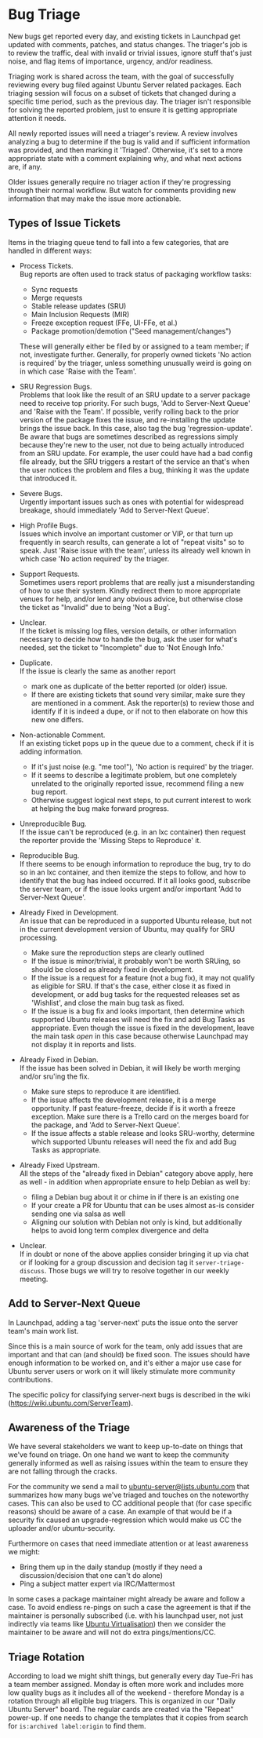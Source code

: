 Bug Triage
==========

New bugs get reported every day, and existing tickets in Launchpad get
updated with comments, patches, and status changes.  The triager's job
is to review the traffic, deal with invalid or trivial issues, ignore
stuff that's just noise, and flag items of importance, urgency, and/or
readiness.

Triaging work is shared across the team, with the goal of successfully
reviewing every bug filed against Ubuntu Server related packages.  Each
triaging session will focus on a subset of tickets that changed during a
specific time period, such as the previous day.  The triager isn't
responsible for solving the reported problem, just to ensure it is
getting appropriate attention it needs.

All newly reported issues will need a triager's review.  A review involves
analyzing a bug to determine if the bug is valid and if sufficient
information was provided, and then marking it 'Triaged'.  Otherwise,
it's set to a more appropriate state with a comment explaining why, and
what next actions are, if any.

Older issues generally require no triager action if they're progressing
through their normal workflow. But watch for comments providing new
information that may make the issue more actionable.


Types of Issue Tickets
----------------------

Items in the triaging queue tend to fall into a few categories, that are
handled in different ways:

* Process Tickets.  
  Bug reports are often used to track status of
  packaging workflow tasks:

  - Sync requests
  - Merge requests
  - Stable release updates (SRU)
  - Main Inclusion Requests (MIR)
  - Freeze exception request (FFe, UI-FFe, et al.)
  - Package promotion/demotion ("Seed management/changes")

  These will generally either be filed by or assigned to a team member;
  if not, investigate further.  Generally, for properly owned tickets
  'No action is required' by the triager, unless something unusually
  weird is going on in which case 'Raise with the Team'.

* SRU Regression Bugs.  
  Problems that look like the result of an SRU
  update to a server package need to receive top priority.  For such
  bugs, 'Add to Server-Next Queue' and 'Raise with the Team'.  If
  possible, verify rolling back to the prior version of the package
  fixes the issue, and re-installing the update brings the issue back.
  In this case, also tag the bug 'regression-update'.  Be aware that
  bugs are sometimes described as regressions simply because they're new
  to the user, not due to being actually introduced from an SRU update.
  For example, the user could have had a bad config file already, but
  the SRU triggers a restart of the service an that's when the user
  notices the problem and files a bug, thinking it was the update that
  introduced it.

* Severe Bugs.  
  Urgently important issues such as ones with potential
  for widespread breakage, should immediately 'Add to Server-Next
  Queue'.

* High Profile Bugs.  
  Issues which involve an important customer or VIP,
  or that turn up frequently in search results, can generate a lot of
  "repeat visits" so to speak.  Just 'Raise issue with the team', unless
  its already well known in which case 'No action required' by the
  triager.

* Support Requests.  
  Sometimes users report problems that are really
  just a misunderstanding of how to use their system.  Kindly redirect
  them to more appropriate venues for help, and/or lend any obvious
  advice, but otherwise close the ticket as "Invalid" due to being 'Not
  a Bug'.

* Unclear.  
  If the ticket is missing log files, version details, or
  other information necessary to decide how to handle the bug, ask the
  user for what's needed, set the ticket to "Incomplete" due to 'Not
  Enough Info.'

* Duplicate.  
  If the issue is clearly the same as another report
  - mark one as duplicate of the better reported (or older) issue.
  - If there are existing tickets that sound very similar, make sure
    they are mentioned in a comment.  Ask the reporter(s) to review
    those and identify if it is indeed a dupe, or if not to then
    elaborate on how this new one differs.

* Non-actionable Comment.  
  If an existing ticket pops up in the queue due
  to a comment, check if it is adding information.
  - If it's just noise (e.g. "me too!"), 'No action is required' by the
    triager.
  - If it seems to describe a legitimate problem, but one completely
    unrelated to the originally reported issue, recommend filing a new
    bug report.
  - Otherwise suggest logical next steps, to put current interest to
    work at helping the bug make forward progress.

* Unreproducible Bug.  
  If the issue can't be reproduced (e.g. in an lxc
  container) then request the reporter provide the 'Missing Steps to
  Reproduce' it.

* Reproducible Bug.  
  If there seems to be enough information to
  reproduce the bug, try to do so in an lxc container, and then itemize
  the steps to follow, and how to identify that the bug has indeed
  occurred.  If it all looks good, subscribe the server team, or if the
  issue looks urgent and/or important 'Add to Server-Next Queue'.

* Already Fixed in Development.  
  An issue that can be reproduced in a
  supported Ubuntu release, but not in the current development version
  of Ubuntu, may qualify for SRU processing.
  - Make sure the reproduction steps are clearly outlined
  - If the issue is minor/trivial, it probably won't be worth SRUing,
    so should be closed as already fixed in development.
  - If the issue is a request for a feature (not a bug fix), it may not
    qualify as eligible for SRU.  If that's the case, either close it as
    fixed in development, or add bug tasks for the requested releases
    set as 'Wishlist', and close the main bug task as fixed.
  - If the issue is a bug fix and looks important, then determine which
    supported Ubuntu releases will need the fix and add Bug Tasks as
    appropriate.  Even though the issue is fixed in the development,
    leave the main task *open* in this case because otherwise Launchpad
    may not display it in reports and lists.

* Already Fixed in Debian.  
  If the issue has been solved in Debian, it
  will likely be worth merging and/or sru'ing the fix.
  - Make sure steps to reproduce it are identified.
  - If the issue affects the development release, it is a merge
    opportunity.  If past feature-freeze, decide if is it worth a freeze
    exception.  Make sure there is a Trello card on the merges board for
    the package, and 'Add to Server-Next Queue'.
  - If the issue affects a stable release and looks SRU-worthy,
    determine which supported Ubuntu releases will need the fix and add
    Bug Tasks as appropriate.

* Already Fixed Upstream.  
  All the steps of the "already fixed in Debian" category above apply,
  here as well - in addition when appropriate ensure to help Debian as
  well by:
  - filing a Debian bug about it or chime in if there is an existing one
  - If your create a PR for Ubuntu that can be uses almost as-is consider
    sending one via salsa as well
  - Aligning our solution with Debian not only is kind, but additionally
    helps to avoid long term complex divergence and delta

* Unclear.  
  If in doubt or none of the above applies consider bringing it up via
  chat or if looking for a group discussion and decision tag it
  `server-triage-discuss`. Those bugs we will try to resolve together
  in our weekly meeting.


Add to Server-Next Queue
------------------------

In Launchpad, adding a tag 'server-next' puts the issue onto the server
team's main work list.

Since this is a main source of work for the team, only add issues that
are important and that can (and should) be fixed soon.  The issues
should have enough information to be worked on, and it's either a major
use case for Ubuntu server users or work on it will likely stimulate
more community contributions.

The specific policy for classifying server-next bugs is described in the
wiki (https://wiki.ubuntu.com/ServerTeam).



Awareness of the Triage
-----------------------

We have several stakeholders we want to keep up-to-date on things that
we've found on triage. On one hand we want to keep the community generally
informed as well as raising issues within the team to ensure they are not
falling through the cracks.

For the community we send a mail to ubuntu-server@lists.ubuntu.com that
summarizes how many bugs we've triaged and touches on the noteworthy
cases. This can also be used to CC additional people that (for case
specific reasons) should be aware of a case.
An example of that would be if a security fix caused an upgrade-regression
which would make us CC the uploader and/or ubuntu-security.

Furthermore on cases that need immediate attention or at least awareness
we might:

 * Bring them up in the daily standup (mostly if they need a discussion/decision that one can't do alone)
 * Ping a subject matter expert via IRC/Mattermost

In some cases a package maintainer might already be aware and follow a case.
To avoid endless re-pings on such a case the agreement is that if the maintainer
is personally subscribed (i.e. with his launchpad user, not just indirectly via
teams like [Ubuntu Virtualisation](https://launchpad.net/~ubuntu-virt))
then we consider the maintainer to be aware and will not do extra
pings/mentions/CC.


Triage Rotation
---------------

According to load we might shift things, but generally every day Tue-Fri
has a team member assigned. Monday is often more work and includes more
low quality bugs as it includes all of the weekend - therefore Monday is
a rotation through all eligible bug triagers.
This is organized in our "Daily Ubuntu Server" board. The regular cards are
created via the "Repeat" power-up. If one needs to change the templates that
it copies from search for `is:archived label:origin` to find them.
